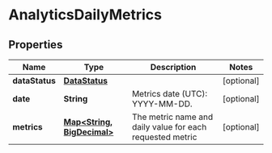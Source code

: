 

# AnalyticsDailyMetrics

## Properties

Name | Type | Description | Notes
------------ | ------------- | ------------- | -------------
**dataStatus** | [**DataStatus**](DataStatus.md) |  |  [optional]
**date** | **String** | Metrics date (UTC): YYYY-MM-DD. |  [optional]
**metrics** | [**Map&lt;String, BigDecimal&gt;**](BigDecimal.md) | The metric name and daily value for each requested metric |  [optional]




